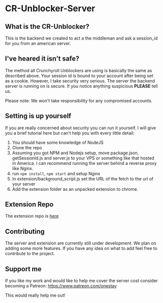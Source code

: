 # CR-Unblocker-Server

## What is the CR-Unblocker?
This is the backend we created to act a the middleman and ask a session_id for you from an american server.

## I've heared it isn't safe?
The method all Crunchyroll Unblockers are using is basically the same as described above. Your session id is bound to your account after being set as a cookie. However, I take security very serious. The server the backend server is running on is secure. If you notice anything suspicious __PLEASE__ tell us.

Please note: We won't take responsibility for any compromised accounts.

## Setting is up yourself
If you are really concerned about security you can run it yourself. I will give you a brief tutorial here but can't help you with every little detail:

1. You should have some knowledge of NodeJS
2. Clone the repo
3. Assuming you got NPM and Nodejs setup, move package.json, getSessionId.js and server.js to your VPS or something like that hosted in America. I can recommend running the server behind a reverse proxy like Nginx.
4. run `npm install`, `npm start` and setup Nginx
5. In extension/background_script.js set the URL of the fetch to the url of your server
6. Add the extension folder as an unpacked extension to chrome.

## Extension Repo
The extension repo is [here](https://github.com/onestay/cr-unblocker)

## Contributing
The server and extension are currently still under development. We plan on adding some more features. If you have any idea on what to add feel free to contribute to the project.

## Support me
If you like my work and would like to help me cover the server cost consider becoming a Patreon: https://www.patreon.com/onestay

This would really help me out!
